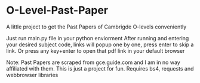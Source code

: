 # O-Level-Past-Paper
A little project to get the Past Papers of Cambrigde O-levels conveniently


Just run main.py file in your python enviorment
After running and entering your desired subject code, links will popup one by one, press enter to skip a link.
Or press any key+enter to open that pdf link in your default browser


Note:
    Past Papers are scraped from gce.guide.com and I am in no way affiliated with them. This is just a project for fun.
    Requires bs4, requests and webbrowser libraries
    
    
    
